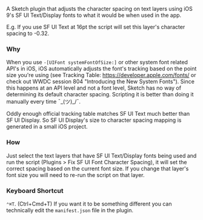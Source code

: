 A Sketch plugin that adjusts the character spacing on text layers using iOS 9's SF UI Text/Display fonts to what it would be when used in the app.

E.g. If you use SF UI Text at 16pt the script will set this layer's character spacing to -0.32.

### Why

When you use `-[UIFont systemFontOfSize:]` or other system font related API's in iOS, iOS automatically adjusts the font's tracking based on the point size you're using (see Tracking Table: https://developer.apple.com/fonts/ or check out WWDC session 804 "Introducing the New System Fonts"). Since this happens at an API level and not a font level, Sketch has no way of determining its default character spacing. Scripting it is better than doing it manually every time ¯\_(ツ)_/¯.

Oddly enough official tracking table matches SF UI Text much better than SF UI Display. So SF UI Display's size to character spacing mapping is generated in a small iOS project.

### How

Just select the text layers that have SF UI Text/Display fonts being used and run the script (Plugins > Fix SF UI Font Character Spacing), it will set the correct spacing based on the current font size. If you change that layer's font size you will need to re-run the script on that layer.

### Keyboard Shortcut

`⌃⌘T`. (Ctrl+Cmd+T) If you want it to be something different you can technically edit the `manifest.json` file in the plugin.